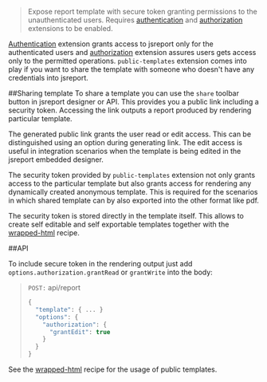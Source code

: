 > Expose report template with secure token granting permissions to the unauthenticated users. Requires [authentication](/learn/authentication) and [authorization](/learn/authorization) extensions to be enabled.

[Authentication](/learn/authentication) extension grants access to jsreport only for the authenticated users and [authorization](/learn/authorization) extension assures users gets access only to the permitted operations. `public-templates` extension comes into play if you want to share the template with someone who doesn't have any credentials into jsreport.

##Sharing template
To share a template you can use the `share` toolbar button in jsreport designer  or API. This provides you a public link including a security token. Accessing the link outputs a report produced by rendering particular template.

The generated public link grants the user read or edit access. This can be distinguished using an option during generating link. The edit access is useful in integration scenarios when the template is being edited in the jsreport embedded designer.

The security token provided by `public-templates` extension not only grants access to the particular template but also grants access for rendering any dynamically created anonymous template. This is required for the scenarios in which shared template can by also exported into the other format like pdf.

The security token is stored directly in the template itself. This allows to create self editable and self exportable templates together with the [wrapped-html](/learn/wrapped-html) recipe.

##API

To include secure token in the rendering output just add `options.authorization.grantRead` or `grantWrite` into the body:

> `POST:` api/report
> ```js
> {
>   "template": { ... }
>   "options": {
>     "authorization": {
>       "grantEdit": true
>     }
>   }
> }
> ```

See the [wrapped-html](/learn/wrapped-html) recipe for the usage of public templates.





